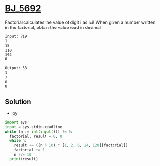 # [BJ_5692](https://acmicpc.net/problem/5692)

Factorial calculates the value of digit i as i×i!
When given a number written in the factorial, obtain the value read in decimal

```txt
Input: 719
1
15
110
102
0

Output: 53
1
7
8
8
```

## Solution

* py

```py
import sys
input = sys.stdin.readline
while (n := int(input())) != 0:
  factorial, result = 0, 0
  while n:
    result += ((n % 10) * [1, 2, 6, 24, 120][factorial])
    factorial += 1
    n //= 10
  print(result)
```
